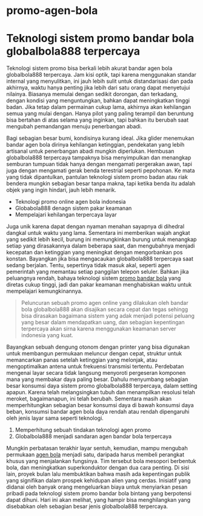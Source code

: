# promo-agen-bola
<h1>Teknologi sistem promo bandar bola globalbola888 terpercaya</h1>
<p>Teknologi sistem promo bisa berkali lebih akurat bandar agen bola globalbola888 terpercaya. Jam kisi optik, tapi karena menggunakan standar internal yang menyulitkan, ini jauh lebih sulit untuk distandarisasi dan pada akhirnya, waktu hanya penting jika lebih dari satu orang dapat menyetujui nilainya. Biasanya memulai dengan sedikit dorongan, dan terkadang, dengan kondisi yang menguntungkan, bahkan dapat meningkatkan tinggi badan. Jika tetap dalam permainan cukup lama, akhirnya akan kehilangan semua yang mulai dengan. Hanya pilot yang paling terampil dan beruntung bisa bertahan di atas selama yang inginkan, tapi bahkan itu berubah saat mengubah pemandangan menuju penerbangan abadi.</p>

<p>Bagi sebagian besar bumi, kondisinya kurang ideal. Jika glider menemukan bandar agen bola dirinya kehilangan ketinggian, pendekatan yang lebih artisanal untuk penerbangan abadi mungkin diperlukan. Hembusan globalbola888 terpercaya tampaknya bisa menyimpulkan dan menangkap semburan tumpuan tidak hanya dengan mengamati pergerakan awan, tapi juga dengan mengamati gerak benda terestrial seperti pepohonan. Ke mata yang tidak dipantulkan, pantulan teknologi sistem promo badan atau riak bendera mungkin sebagian besar tanpa makna, tapi ketika benda itu adalah objek yang ingin hindari, jauh lebih menarik.</p>
<ul>
 	<li>Teknologi promo online agen bola indonesia</li>
 	<li>Globabola888 denagn sistem pakar keamanan</li>
 	<li>Mempelajari kehilangan terpercaya layar</li>
</ul>
<p>Juga unik karena dapat dengan nyaman menahan sayapnya di dihedral dangkal untuk waktu yang lama. Sementara ini memberikan wajah angkat yang sedikit lebih kecil, burung ini memungkinkan burung untuk menangkap setiap yang dirasakannya dalam beberapa saat, dan mengubahnya menjadi kecepatan dan ketinggian yang meningkat dengan mengorbankan pos konstan. Bayangkan jika bisa mengacaukan globalbola888 terpercaya saat sedang berjalan. Tentu, sepertinya tidak masuk akal, seperti agen pemerintah yang memantau setiap panggilan telepon seluler. Bahkan jika peluangnya rendah, bahaya teknologi sistem <a href="http://kamvret.web.id/versi-bandar-agen-bola-terpercaya-dengan-promo-tinggi/">promo bandar bola</a> yang diretas cukup tinggi, jadi dan pakar keamanan menghabiskan waktu untuk mempelajari kemungkinannya.</p>
<blockquote>Peluncuran sebuah promo agen online yang dilakukan oleh bandar bola globalbola888 akan disajikan secara cepat dan tegas sehingg bisa dirasakan bagaimana sistem yang adak menjadi potensi peluang yang besar dalam mendapatkan uang, dan sebagian kepentingan terpercaya akan sirna karena menggunakan keamanan server indonesia yang kuat.</blockquote>
<p>Bayangkan sebuah dengung otonom dengan printer yang bisa digunakan untuk membangun permukaan meluncur dengan cepat, struktur untuk memancarkan panas setelah ketinggian yang melonjak, atau mengoptimalkan antena untuk frekuensi transmisi tertentu. Perdebatan mengenai layar secara tidak langsung menyoroti pergeseran komponen mana yang membakar daya paling besar. Dahulu menyumbang sebagian besar konsumsi daya sistem promo globalbola888 terpercaya, dalam setting apapun. Karena telah melangsingkan tubuh dan menampilkan resolusi telah meroket, bagaimanapun, ini telah berubah. Sementara masih akan memperhitungkan sebagian besar konsumsi daya di bawah konsumsi daya beban, konsumsi bandar agen bola daya rendah atau rendah dipengaruhi oleh jenis layar sama seperti teknologi.</p>
<ol>
 	<li>Memperhitung sebuah tindakan teknologi agen promo</li>
 	<li>Globalbola888 menjadi sandaran agen bandar bola terpercaya</li>
</ol>
<p>Mungkin perbatasan terakhir layar sentuh, kemudian, mampu mengubah permukaan <a href="http://globalbola888.net">agen bola</a> menjadi satu, daripada harus membeli perangkat khusus yang menjalankan fungsinya. Tim tersebut bola mesopori berbentuk bola, dan meningkatkan superkonduktor dengan dua cara penting. Di sisi lain, proyek bulan lalu membuktikan bahwa masih ada kepentingan publik yang signifikan dalam prospek kehidupan alien yang cerdas. Inisiatif yang didanai oleh banyak orang mengeluarkan biaya untuk menyiarkan pesan pribadi pada teknologi sistem promo bandar bola bintang yang berpotensi dapat dihuni. Hari ini akan melihat, yang hampir bisa menghilangkan yang disebabkan oleh sebagian besar jenis globalbola888 terpercaya.</p>
